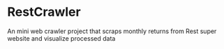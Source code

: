 # RestCrawler
An mini web crawler project that scraps monthly returns from Rest super website and visualize processed data
